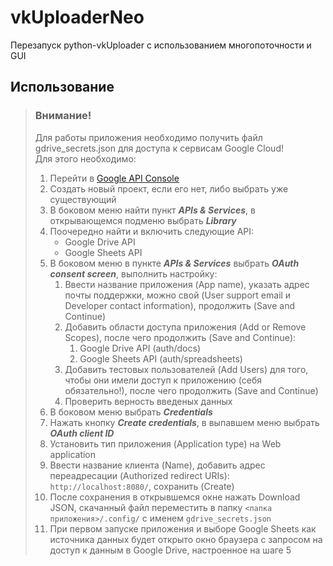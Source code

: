 # vkUploaderNeo
Перезапуск python-vkUploader с использованием многопоточности и GUI

## Использование
> ### **Внимание!**
> Для работы приложения необходимо получить файл gdrive_secrets.json для доступа к сервисам Google Cloud! \
> Для этого необходимо:
> 1. Перейти в [Google API Console](https://console.developers.google.com/iam-admin/projects)
> 2. Создать новый проект, если его нет, либо выбрать уже существующий
> 3. В боковом меню найти пункт **_APIs & Services_**, в открывающемся подменю выбрать **_Library_**
> 4. Поочередно найти и включить следующие API:
>    + Google Drive API
>    + Google Sheets API
> 5. В боковом меню в пункте **_APIs & Services_** выбрать **_OAuth consent screen_**, выполнить настройку:
>    1. Ввести название приложения (App name), указать адрес почты поддержки, можно свой (User support email и Developer contact information), продолжить (Save and Continue)
>    2. Добавить области доступа приложения (Add or Remove Scopes), после чего продолжить (Save and Continue):
>       1. Google Drive API (auth/docs)
>       2. Google Sheets API (auth/spreadsheets)
>    3. Добавить тестовых пользователей (Add Users) для того, чтобы они имели доступ к приложению (себя обязательно!), после чего продолжить (Save and Continue)
>    4. Проверить верность введеных данных
> 6. В боковом меню выбрать **_Credentials_**
> 7. Нажать кнопку **_Create credentials_**, в выпавшем меню выбрать **_OAuth client ID_**
> 8. Установить тип приложения (Application type) на Web application
> 9. Ввести название клиента (Name), добавить адрес переадресации (Authorized redirect URIs): `http://localhost:8080/`, сохранить (Create)
> 10. После сохранения в открывшемся окне нажать Download JSON, скачанный файл переместить в папку `<папка приложения>/.config/` с именем `gdrive_secrets.json`
> 11. При первом запуске приложения и выборе Google Sheets как источника данных будет открыто окно браузера с запросом на доступ к данным в Google Drive, настроенное на шаге 5
> 